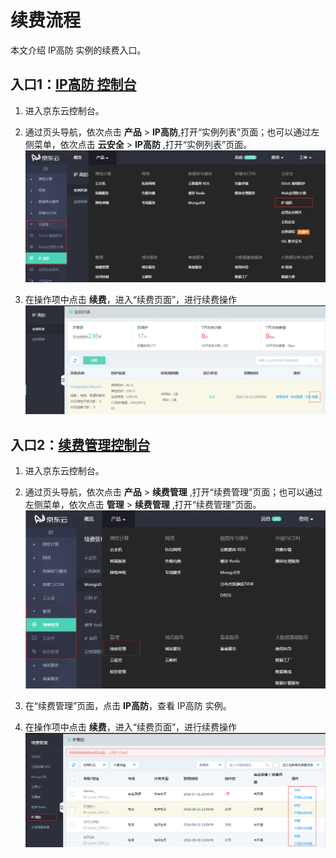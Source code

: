 # 续费流程

本文介绍 IP高防 实例的续费入口。


## 入口1：[IP高防 控制台](https://ip-anti-console.jdcloud.com/instancelist)

1. 进入京东云控制台。

2. 通过页头导航，依次点击 **产品** >  **IP高防**,打开“实例列表”页面；也可以通过左侧菜单，依次点击 **云安全** > **IP高防** ,打开“实例列表”页面。
![](../../../../image/Advanced%20Anti-DDoS/price01.png)

3. 在操作项中点击 **续费**，进入“续费页面”，进行续费操作
![](../../../../image/Advanced%20Anti-DDoS/price02.png)
   

## 入口2：[续费管理控制台](https://renewal-console.jdcloud.com/renew/ipanti)

1. 进入京东云控制台。

2. 通过页头导航，依次点击 **产品** > **续费管理** ,打开“续费管理”页面；也可以通过左侧菜单，依次点击 **管理** > **续费管理** ,打开“续费管理”页面。
   ![](../../../../image/Advanced%20Anti-DDoS/price03.png)
   
3. 在“续费管理”页面，点击 **IP高防**，查看 IP高防 实例。

4. 在操作项中点击 **续费**，进入“续费页面”，进行续费操作
   ![](../../../../image/Advanced%20Anti-DDoS/price04.png)
